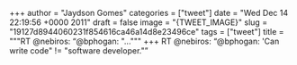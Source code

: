 
+++
author = "Jaydson Gomes"
categories = ["tweet"]
date = "Wed Dec 14 22:19:56 +0000 2011"
draft = false
image = "{TWEET_IMAGE}"
slug = "19127d8944060231f854616ca46a14d8e23496ce"
tags = ["tweet"]
title = """RT @nebiros: “@bphogan: "..."""
+++
RT @nebiros: “@bphogan: 'Can write code" != "software developer."”
